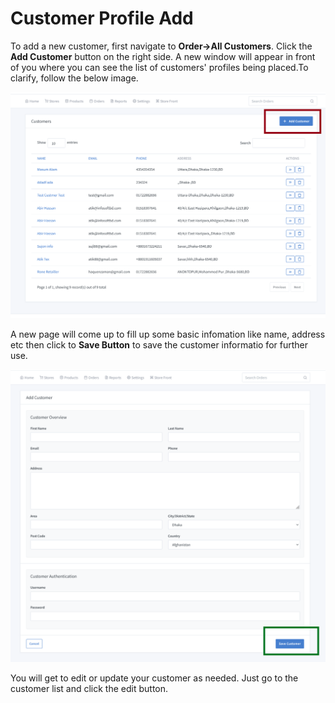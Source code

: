 # Customer Profile Add


To add a new customer, first navigate to **Order->All Customers**. Click the **Add Customer** button on the right side. A new window will appear in front of you where you can see the list of customers' profiles being placed.To clarify, follow the below image.

![image](img/37.png)

A new page will come up to fill up some basic infomation like name, address etc then click to **Save Button** to save the customer informatio for further use.

![image](img/38.png)

You will get to edit or update your customer as needed. Just go to the customer list and click the edit button.